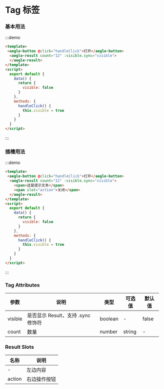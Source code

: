 # Tag 标签


### 基本用法

:::demo 
```html
<template>
 <aegle-button @click="handleClick">打开</aegle-button>
  <aegle-result count="12" :visible.sync="visible">
  </aegle-result>
</template>
<script>
  export default {
    data() {
      return {
        visible: false
      }
    },
    methods: {
      handleClick() {
        this.visible = true
      }
    }
  }
</script>
```
:::

### 插槽用法

:::demo 
```html
<template>
 <aegle-button @click="handleClick">打开</aegle-button>
  <aegle-result count="12" :visible.sync="visible">
    <span>这是提示文本</span>
    <span slot="action">关闭</span>
  </aegle-result>
</template>
<script>
  export default {
    data() {
      return {
        visible: false
      }
    },
    methods: {
      handleClick() {
        this.visible = true
      }
    }
  }
</script>
```
:::

### Tag Attributes
| 参数      | 说明          | 类型      | 可选值                           | 默认值  |
|---------- |-------------- |---------- |--------------------------------  |-------- |
| visible | 是否显示 Result，支持 .sync 修饰符 | boolean  | - | false | 
| count | 数量 | number | string  | - | - |

### Result Slots
| 名称     | 说明 |
|---------|-------------|
| - | 左边内容 |
| action | 右边操作按钮 |





